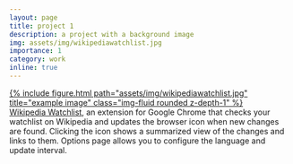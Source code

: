 ```yaml
---
layout: page
title: project 1
description: a project with a background image
img: assets/img/wikipediawatchlist.jpg
importance: 1
category: work
inline: true
---
```


<div class="row">
    <div class="col-sm-4">
        <a href="https://chrome.google.com/webstore/detail/wikipedia-watchlist/kmfbnpoggnebafhbanelibhdpbkkncfe?hl=en">{% include figure.html path="assets/img/wikipediawatchlist.jpg" title="example image" class="img-fluid rounded z-depth-1" %}</a>
    </div>
    <div class="col-sm-8">
        <a href="https://chrome.google.com/webstore/detail/wikipedia-watchlist/kmfbnpoggnebafhbanelibhdpbkkncfe?hl=en">Wikipedia Watchlist</a>, an extension for Google Chrome that checks your watchlist on Wikipedia and updates the browser icon when new changes are found. Clicking the icon shows a summarized view of the changes and links to them. Options page allows you to configure the language and update interval. <a href="https://github.com/odie5533/Chrome-Wikipedia-Watchlist"><i class='fa-brands fa-square-github'></i></a>
    </div>
</div>
